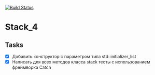 [![Build Status](https://travis-ci.org/babyrage666/stack_4.svg?branch=master)](https://travis-ci.org/babyrage666/stack_4)

# Stack_4

## Tasks

- [x] Добавить конструктор с параметром типа std::initializer_list<T>
- [x] Написать для всех методов класса stack тесты с использованием фреймворка Catch
